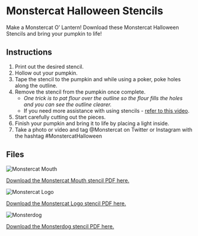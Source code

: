 # Monstercat Halloween Stencils

Make a Monstercat O’ Lantern! Download these Monstercat Halloween Stencils and bring your pumpkin to life!

## Instructions
1. Print out the desired stencil.
2. Hollow out your pumpkin.
3. Tape the stencil to the pumpkin and while using a poker, poke holes along the outline.
4. Remove the stencil from the pumpkin once complete.
	* _One trick is to pat flour over the outline so the flour fills the holes and you can see the outline clearer._
	* If you need more assistance with using stencils - [refer to this video](https://www.youtube.com/watch?v=GtKPd59lst4).
5. Start carefully cutting out the pieces.
6. Finish your pumpkin and bring it to life by placing a light inside.
7. Take a photo or video and tag @Monstercat on Twitter or Instagram with the hashtag #MonstercatHalloween

## Files

![Monstercat Mouth](https://assets.monstercat.com/halloween/MonstercatPumpkinStencils-Mouth.png?image_width=264)

[Download the Monstercat Mouth stencil PDF here.](https://assets.monstercat.com/halloween/MonstercatPumpkinStencils-Mouth.pdf)


![Monstercat Logo](https://assets.monstercat.com/halloween/MonstercatPumpkinStencils-Cat.png?image_width=264)

[Download the Monstercat Logo stencil PDF here.](https://assets.monstercat.com/halloween/MonstercatPumpkinStencils-Cat.pdf)


![Monsterdog](https://assets.monstercat.com/halloween/MonstercatPumpkinStencils-Dog.png?image_width=264)

[Download the Monsterdog stencil PDF here.](https://assets.monstercat.com/halloween/MonstercatPumpkinStencils-Dog.pdf)
